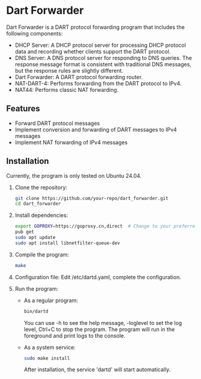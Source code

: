 # Dart Forwarder

Dart Forwarder is a DART protocol forwarding program that includes the following components:

- DHCP Server: A DHCP protocol server for processing DHCP protocol data and recording whether clients support the DART protocol.
- DNS Server: A DNS protocol server for responding to DNS queries. The response message format is consistent with traditional DNS messages, but the response rules are slightly different.
- Dart Forwarder: A DART protocol forwarding router.
- NAT-DART-4: Performs forwarding from the DART protocol to IPv4.
- NAT44: Performs classic NAT forwarding.

## Features

- Forward DART protocol messages
- Implement conversion and forwarding of DART messages to IPv4 messages
- Implement NAT forwarding of IPv4 messages

## Installation

Currently, the program is only tested on Ubuntu 24.04.

1. Clone the repository:
   ```bash
   git clone https://github.com/your-repo/dart_forwarder.git
   cd dart_forwarder
   ```

2. Install dependencies:
   ```bash
   export GOPROXY=https://goproxy.cn,direct  # Change to your preferred proxy.
   pub get
   sudo apt update
   sudo apt install libnetfilter-queue-dev
   ```
   
3. Compile the program:
   ```bash
   make
   ```

4. Configuration file:
   Edit /etc/dartd.yaml, complete the configuration.

5. Run the program:
   - As a regular program:
     ```bash
     bin/dartd 
     ```
     You can use -h to see the help message, -loglevel to set the log level, Ctrl+C to stop the program.
     The program will run in the foreground and print logs to the console.

   - As a system service:
     ```bash
     sudo make install
     ```
     After installation, the service 'dartd' will start automatically.